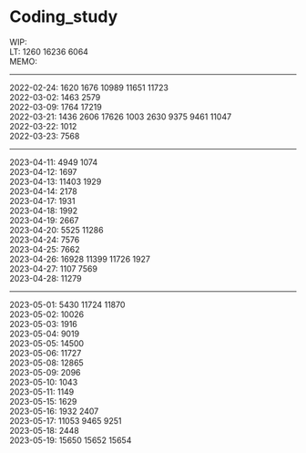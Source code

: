 # Coding_study </br>

WIP: </br>
LT: 1260 16236 6064 </br>
MEMO: </br>

---

2022-02-24: 1620 1676 10989 11651 11723 </br>
2022-03-02: 1463 2579 </br>
2022-03-09: 1764 17219 </br>
2022-03-21: 1436 2606 17626 1003 2630 9375 9461 11047 </br>
2022-03-22: 1012 </br>
2022-03-23: 7568 </br>

---

2023-04-11: 4949 1074 </br>
2023-04-12: 1697 </br>
2023-04-13: 11403 1929 </br>
2023-04-14: 2178 </br>
2023-04-17: 1931 </br>
2023-04-18: 1992 </br>
2023-04-19: 2667 </br>
2023-04-20: 5525 11286 </br>
2023-04-24: 7576 </br>
2023-04-25: 7662 </br>
2023-04-26: 16928 11399 11726 1927 </br>
2023-04-27: 1107 7569 </br>
2023-04-28: 11279 </br>

---

2023-05-01: 5430 11724 11870 </br>
2023-05-02: 10026 </br>
2023-05-03: 1916 </br>
2023-05-04: 9019 </br>
2023-05-05: 14500 </br>
2023-05-06: 11727 </br>
2023-05-08: 12865 </br>
2023-05-09: 2096 </br>
2023-05-10: 1043 </br>
2023-05-11: 1149 </br>
2023-05-15: 1629 </br>
2023-05-16: 1932 2407 </br>
2023-05-17: 11053 9465 9251 </br>
2023-05-18: 2448 </br>
2023-05-19: 15650 15652 15654</br>